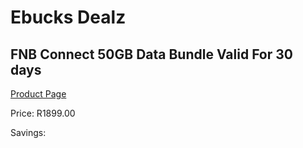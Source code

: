 
# Ebucks Dealz
## FNB Connect 50GB Data Bundle Valid For 30 days
[Product Page](https://www.ebucks.com/web/shop/productSelected.do?prodId=1157499445&catId=300)

Price: R1899.00

Savings: 


	